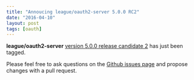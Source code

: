 ```yaml
---
title: "Annoucing league/oauth2-server 5.0.0 RC2"
date: "2016-04-10"
layout: post
tags: [oauth]
---
```


**league/oauth2-server** [version 5.0.0 release candidate 2](https://github.com/thephpleague/oauth2-server/releases/tag/5.0.0-RC2) has just been tagged.

Please feel free to ask questions on the [Github issues page](https://github.com/thephpleague/oauth2-server/issues) and propose changes with a pull request.

